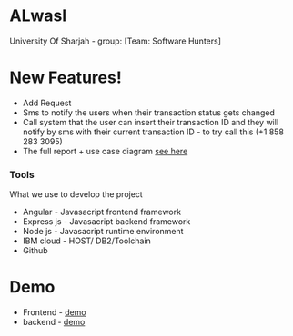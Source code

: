 # ALwasl


University Of Sharjah - group: [Team: Software Hunters]

# New Features!

  - Add Request
  - Sms to notify the users when their transaction status gets changed
  - Call system that the user can insert their transaction ID and they will notify by sms with their current transaction ID - to try call this (+1 858 283 3095)
  - The full report + use case diagram [see here](https://docs.google.com/document/d/e/2PACX-1vSAI7shNiYtIxMylTuOipy7ouKRj5PPGmCyagyjz7nOU-8kfX6aaGbAONATWNP0kOP9dWhEy7E7Cwp1/pub)


### Tools

What we use to develop the project

* Angular - Javasacript frontend framework
* Express js - Javasacript backend framework
* Node js - Javasacript runtime environment
* IBM cloud - HOST/ DB2/Toolchain
* Github

# Demo
* Frontend - [demo](http://simple-toolchain-20200926171636942.eu-gb.mybluemix.net/#/welcome)
* backend - [demo](https://alwaslbeirutuos.eu-gb.mybluemix.net/getUsers)
